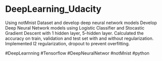 # DeepLearning_Udacity
Using notMnist Dataset and develop deep neural network models
Develop Deep Neural Network models using Logistic Classifier and Stocastic Gradient Descent with 1 hidden layer, 5-hidden layer.
Calculated the accuracy on train, validation and test set with and without regularization.
Implemented l2 regularization, dropout to prevent overfitting.

#DeepLearnning #Tensorflow #DeepNeuralNetwor #notMnist #python 
